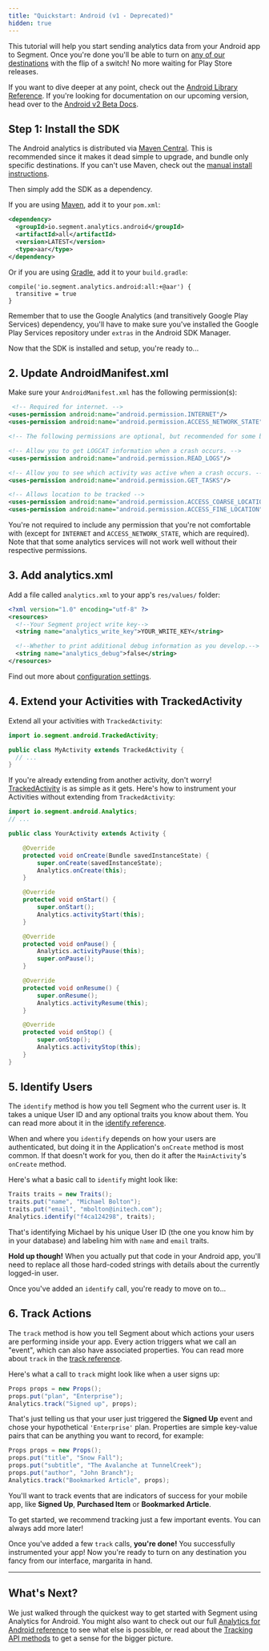 ```yaml
---
title: "Quickstart: Android (v1 - Deprecated)"
hidden: true
---
```


This tutorial will help you start sending analytics data from your Android app to Segment. Once you're done you'll be able to turn on [any of our destinations](/docs/connections/destinations/) with the flip of a switch! No more waiting for Play Store releases.

If you want to dive deeper at any point, check out the [Android Library Reference](/docs/connections/sources/catalog/libraries/mobile/android).
If you're looking for documentation on our upcoming version, head over to the [Android v2 Beta Docs](/docs/connections/sources/catalog/libraries/mobile/android-beta).

## Step 1: Install the SDK

The Android analytics is distributed via [Maven Central](http://maven.org/). This is recommended since it makes it dead simple to upgrade, and bundle only specific destinations. If you can't use Maven, check out the [manual install instructions](/docs/connections/sources/catalog/libraries/mobile/android#manual-install).

Then simply add the SDK as a dependency.

If you are using [Maven](https://maven.apache.org/), add it to your `pom.xml`:
```xml
<dependency>
  <groupId>io.segment.analytics.android</groupId>
  <artifactId>all</artifactId>
  <version>LATEST</version>
  <type>aar</type>
</dependency>
```

Or if you are using [Gradle](http://www.gradle.org/), add it to your `build.gradle`:

```
compile('io.segment.analytics.android:all:+@aar') {
  transitive = true
}
```

Remember that to use the Google Analytics (and transitively Google Play Services) dependency, you'll have to make sure you've installed the Google Play Services repository under `extras` in the Android SDK Manager.

Now that the SDK is installed and setup, you're ready to...

## 2. Update AndroidManifest.xml

Make sure your `AndroidManifest.xml` has the following permission(s):

```xml
 <!-- Required for internet. -->
<uses-permission android:name="android.permission.INTERNET"/>
<uses-permission android:name="android.permission.ACCESS_NETWORK_STATE"/>

<!-- The following permissions are optional, but recommended for some bundled destinations. -->

<!-- Allow you to get LOGCAT information when a crash occurs. -->
<uses-permission android:name="android.permission.READ_LOGS"/>

<!-- Allow you to see which activity was active when a crash occurs. -->
<uses-permission android:name="android.permission.GET_TASKS"/>

<!-- Allows location to be tracked -->
<uses-permission android:name="android.permission.ACCESS_COARSE_LOCATION"/>
<uses-permission android:name="android.permission.ACCESS_FINE_LOCATION"/>
```

You're not required to include any permission that you're not comfortable with (except for `INTERNET` and `ACCESS_NETWORK_STATE`, which are required). Note that that some analytics services will not work well without their respective permissions.

## 3. Add analytics.xml

Add a file called `analytics.xml` to your app's `res/values/` folder:

```xml
<?xml version="1.0" encoding="utf-8" ?>
<resources>
  <!--Your Segment project write key-->
  <string name="analytics_write_key">YOUR_WRITE_KEY</string>

  <!--Whether to print additional debug information as you develop.-->
  <string name="analytics_debug">false</string>
</resources>
```

Find out more about [configuration settings](#configuration).

## 4. Extend your Activities with TrackedActivity

Extend all your activities with `TrackedActivity`:

```java
import io.segment.android.TrackedActivity;

public class MyActivity extends TrackedActivity {
  // ...
}
```

If you're already extending from another activity, don't worry! [TrackedActivity](https://github.com/segmentio/analytics-android/blob/master/src/io/segment/android/TrackedActivity.java) is as simple as it gets. Here's how to instrument your Activities without extending from `TrackedActivity`:


```java
import io.segment.android.Analytics;
// ...

public class YourActivity extends Activity {

    @Override
    protected void onCreate(Bundle savedInstanceState) {
        super.onCreate(savedInstanceState);
        Analytics.onCreate(this);
    }

    @Override
    protected void onStart() {
        super.onStart();
        Analytics.activityStart(this);
    }

    @Override
    protected void onPause() {
        Analytics.activityPause(this);
        super.onPause();
    }

    @Override
    protected void onResume() {
        super.onResume();
        Analytics.activityResume(this);
    }

    @Override
    protected void onStop() {
        super.onStop();
        Analytics.activityStop(this);
    }
}
```

## 5. Identify Users

The `identify` method is how you tell Segment who the current user is. It takes a unique User ID and any optional traits you know about them. You can read more about it in the [identify reference](/docs/libraries/android#identify).

When and where you `identify` depends on how your users are authenticated, but doing it in the Application's `onCreate` method is most common. If that doesn't work for you, then do it after the `MainActivity`'s `onCreate` method.

Here's what a basic call to `identify` might look like:

```java
Traits traits = new Traits();
traits.put("name", "Michael Bolton");
traits.put("email", "mbolton@initech.com");
Analytics.identify("f4ca124298", traits);
```

That's identifying Michael by his unique User ID (the one you know him by in your database) and labeling him with `name` and `email` traits.

**Hold up though!** When you actually put that code in your Android app, you'll need to replace all those hard-coded strings with details about the currently logged-in user.

Once you've added an `identify` call, you're ready to move on to...

## 6. Track Actions

The `track` method is how you tell Segment about which actions your users are performing inside your app. Every action triggers what we call an "event", which can also have associated properties. You can read more about `track` in the [track reference](/docs/libraries/android#track).

Here's what a call to `track` might look like when a user signs up:

```java
Props props = new Props();
props.put("plan", "Enterprise");
Analytics.track("Signed up", props);
```

That's just telling us that your user just triggered the **Signed Up** event and chose your hypothetical `'Enterprise'` plan. Properties are simple key-value pairs that can be anything you want to record, for example:

```java
Props props = new Props();
props.put("title", "Snow Fall");
props.put("subtitle", "The Avalanche at TunnelCreek");
props.put("author", "John Branch");
Analytics.track("Bookmarked Article", props);
```

You'll want to track events that are indicators of success for your mobile app, like **Signed Up**, **Purchased Item** or **Bookmarked Article**.

To get started, we recommend tracking just a few important events. You can always add more later!

Once you've added a few `track` calls, **you're done!** You successfully instrumented your app! Now you're ready to turn on any destination you fancy from our interface, margarita in hand.

---

## What's Next?

We just walked through the quickest way to get started with Segment using Analytics for Android. You might also want to check out our full [Analytics for Android reference](/docs/libraries/android) to see what else is possible, or read about the [Tracking API methods](/docs/tracking-api#api-methods) to get a sense for the bigger picture.

